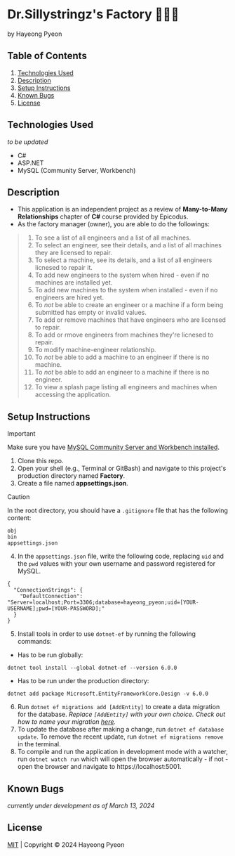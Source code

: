 # Dr.Sillystringz's Factory 👩🏻‍🏭
by Hayeong Pyeon

## Table of Contents
1. [Technologies Used](#technologies-used)
2. [Description](#description)
3. [Setup Instructions](#setup-instructions)
4. [Known Bugs](#known-bugs)
5. [License](#license)

## Technologies Used
*to be updated*
- C#
- ASP.NET
- MySQL (Community Server, Workbench)

## Description
- This application is an independent project as a review of **Many-to-Many Relationships** chapter of **C#** course provided by Epicodus.
- As the factory manager (owner), you are able to do the followings:
> 1) To see a list of all engineers and a list of all machines. 
> 2) To select an engineer, see their details, and a list of all machines they are licensed to repair. 
> 3) To select a machine, see its details, and a list of all engineers licnesed to repair it. 
> 4) To add new engineers to the system when hired - even if no machines are installed yet. 
> 5) To add new machines to the system when installed - even if no engineers are hired yet. 
> 6) To *not* be able to create an engineer or a machine if a form being submitted has empty or invalid values. 
> 7) To add or remove machines that have engineers who are licensed to repair. 
> 8) To add or rmove engineers from machines they're licnesed to repair. 
> 9) To modify machine-engineer relationship. 
> 10) To *not* be able to add a machine to an engineer if there is no machine. 
> 11) To *not* be able to add an engineer to a machine if there is no engineer. 
> 12) To view a splash page listing all engineers and machines when accessing the application. 

## Setup Instructions
> [!IMPORTANT]
> Make sure you have [MySQL Community Server and Workbench installed](https://full-time.learnhowtoprogram.com/c-and-net/getting-started-with-c/installing-and-configuring-mysql). 
1. Clone this repo. 
2. Open your shell (e.g., Terminal or GitBash) and navigate to this project's production directory named **Factory**. 
3. Create a file named **appsettings.json**. 
> [!CAUTION]
> In the root directory, you should have a `.gitignore` file that has the following content:
```
obj
bin
appsettings.json
```
4. In the `appsettings.json` file, write the following code, replacing `uid` and the `pwd` values with your own username and password registered for MySQL. 
```
{
  "ConnectionStrings": {
    "DefaultConnection": "Server=localhost;Port=3306;database=hayeong_pyeon;uid=[YOUR-USERNAME];pwd=[YOUR-PASSWORD];"
  }
}
```
5. Install tools in order to use `dotnet-ef` by running the following commands:
- Has to be run globally: 
```
dotnet tool install --global dotnet-ef --version 6.0.0
```
- Has to be run under the production directory: 
```
dotnet add package Microsoft.EntityFrameworkCore.Design -v 6.0.0
```
6. Run `dotnet ef migrations add [AddEntity]` to create a data migration for the database. *Replace `[AddEntity]` with your own choice. Check out how to name your migration [here](https://learn.microsoft.com/en-us/ef/core/managing-schemas/migrations/managing?tabs=dotnet-core-cli).*
7. To update the database after making a change, run `dotnet ef database update`. To remove the recent update, run `dotnet ef migrations remove` in the terminal. 
8. To compile and run the application in development mode with a watcher, run `dotnet watch run` which will open the browser automatically - if not - open the browser and navigate to https://localhost:5001. 

## Known Bugs
*currently under development as of March 13, 2024*

## License
[MIT](/LICENSE.txt) | Copyright © 2024 Hayeong Pyeon
